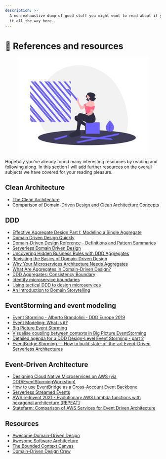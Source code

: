 ```yaml
---
description: >-
  A non-exhaustive dump of good stuff you might want to read about if you made
  it all the way here.
---
```


# 🏫 References and resources

<figure><img src=".gitbook/assets/undraw_deconstructed_alud (1).png" alt=""><figcaption></figcaption></figure>

Hopefully you've already found many interesting resources by reading and following along. In this section I will add further resources on the overall subjects we have covered for your reading pleasure.

## Clean Architecture

- [The Clean Architecture](https://blog.cleancoder.com/uncle-bob/2012/08/13/the-clean-architecture.html)
- [Comparison of Domain-Driven Design and Clean Architecture Concepts](https://khalilstemmler.com/articles/software-design-architecture/domain-driven-design-vs-clean-architecture/)

## DDD

- [Effective Aggregate Design Part I: Modeling a Single Aggregate](https://www.dddcommunity.org/wp-content/uploads/files/pdf_articles/Vernon_2011_1.pdf)
- [Domain Driven Design Quickly](https://matfrs2.github.io/RS2/predavanja/literatura/Avram%20A,%20Marinescu%20F.%20-%20Domain%20Driven%20Design%20Quickly.pdf)
- [Domain-Driven Design Reference - Definitions and Pattern Summaries](https://www.domainlanguage.com/wp-content/uploads/2016/05/DDD_Reference_2015-03.pdf)
- [Serverless Domain Driven Design](https://leejamesgilmore.medium.com/serverless-domain-driven-design-6da44e151cfa)
- [Uncovering Hidden Business Rules with DDD Aggregates](https://medium.com/nick-tune-tech-strategy-blog/uncovering-hidden-business-rules-with-ddd-aggregates-67fb02abc4b)
- [Revisiting the Basics of Domain-Driven Design](https://vladikk.com/2018/01/26/revisiting-the-basics-of-ddd/)
- [Why Your Microservices Architecture Needs Aggregates](https://betterprogramming.pub/why-your-microservices-architecture-needs-aggregates-342b16dd9b6d)
- [What Are Aggregates In Domain-Driven Design?](https://www.jamesmichaelhickey.com/domain-driven-design-aggregates/)
- [DDD Aggregates: Consistency Boundary](https://www.jamesmichaelhickey.com/consistency-boundary/)
- [Identify microservice boundaries](https://docs.microsoft.com/en-us/azure/architecture/microservices/model/microservice-boundaries)
- [Using tactical DDD to design microservices](https://docs.microsoft.com/en-us/azure/architecture/microservices/model/tactical-ddd)
- [An Introduction to Domain Storytelling](https://youtu.be/d9k9Szkdprk)

## EventStorming and event modeling

- [Event Storming - Alberto Brandolini - DDD Europe 2019](https://www.youtube.com/watch?v=mLXQIYEwK24)
- [Event Modeling: What is it?](https://eventmodeling.org/posts/what-is-event-modeling/)
- [Big Picture Event Storming](https://medium.com/@chatuev/big-picture-event-storming-7a1fe18ffabb)
- [Visualise coupling between contexts in Big Picture EventStorming](https://xebia.com/blog/visualise-coupling-between-contexts-in-big-picture-eventstorming/)
- [Detailed agenda for a DDD Design-Level Event Storming - part 2](https://philippe.bourgau.net/detailed-agenda-for-a-ddd-design-level-event-storming-part-2/)
- [EventBridge Storming — How to build state-of-the-art Event-Driven Serverless Architectures](https://medium.com/serverless-transformation/eventbridge-storming-how-to-build-state-of-the-art-event-driven-serverless-architectures-e07270d4dee)

## Event-Driven Architecture

- [Designing Cloud Native Microservices on AWS (via DDD/EventStormingWorkshop)](https://github.com/aws-samples/designing-cloud-native-microservices-on-aws)
- [How to use EventBridge as a Cross-Account Event Backbone](https://dev.to/eoinsha/how-to-use-eventbridge-as-a-cross-account-event-backbone-5fik)
- [Serverless Streamed Events](https://levelup.gitconnected.com/serverless-streamed-events-ada6ed9a9ecf)
- [AWS re:Invent 2021 - Evolutionary AWS Lambda functions with hexagonal architecture \[REPEAT\]](https://youtu.be/kRFg6fkVChQ)
- [Statefarm: Comparison of AWS Services for Event Driven Architecture](https://engineering.statefarm.com/blog/comparison-of-aws-services-for-event-driven-architecture/)

## Resources

- [Awesome Domain-Driven Design](https://github.com/heynickc/awesome-ddd)
- [Awesome Software Architecture](https://awesome-architecture.com)
- [The Bounded Context Canvas](https://github.com/ddd-crew/bounded-context-canvas)
- [Domain-Driven Design Crew](https://ddd-crew.github.io)
